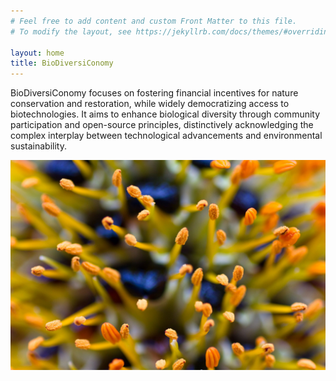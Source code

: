 ```yaml
---
# Feel free to add content and custom Front Matter to this file.
# To modify the layout, see https://jekyllrb.com/docs/themes/#overriding-theme-defaults

layout: home
title: BioDiversiConomy
---
```

  BioDiversiConomy focuses on fostering financial incentives for nature
  conservation and restoration, while widely democratizing access to
  biotechnologies. It aims to enhance biological diversity through community
  participation and open-source principles, distinctively acknowledging the
  complex interplay between technological advancements and environmental
  sustainability.

  ![Stamen](./assets/images/stamen.jpg)
  